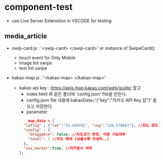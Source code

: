 # component-test
- use Live Server Extenstion in VSCODE for testing
## media_article
- swip-card.js : '\<swip-card> \</swip-card>' or instance of SwipeCard();
    - touch event for Only Mobile
    - Image list swipe
    - text list swipe

- kakao-map.js : '\<kakao-map> \</kakao-map>'
    - kakao api key : https://apis.map.kakao.com/web/guide/ 참고
        - index.html 와 같은 폴더에 'config.json' file을 만든다.
        - config.json file 내용에 kakaoData='{"key":"카카오 API Key 값"}' 을 쓰고 저장한다.
        - parameter
        ```json
            map_data = { 
          "latlng" : {"lat":"33.450701", "lng":"126.570667"}, //위도 경도
          "config" : {
            "draggable": false, //지도크기 변경, 이동 가능여부
            "level": 2 //지도 확대 (낮을수록 자세히..)
          },
          "use_marker":true, //마커표시 여부
        };
        ```